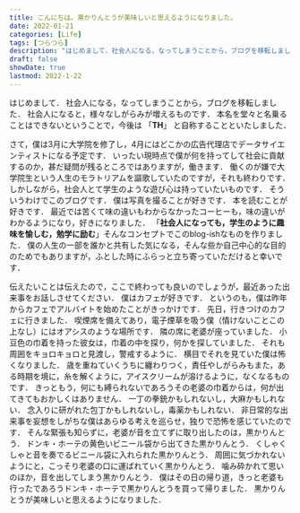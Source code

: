 ```yaml
---
title: こんにちは。黒かりんとうが美味しいと思えるようになりました。
date: 2022-01-21
categories: [Life]
tags: [つらつら]
description: "はじめまして．社会人になる，なってしまうことから，ブログを移転しました．"
draft: false
showDate: true
lastmod: 2022-1-22
---
```


はじめまして．
社会人になる，なってしまうことから，ブログを移転しました．
社会人になると，様々なしがらみが増えるものです．
本名を堂々と名乗ることはできないということで，今後は 「**TH**」 と自称することといたしました．

さて，僕は3月に大学院を修了し，4月にはどこかの広告代理店でデータサイエンティストになる予定です．
いったい現時点で僕が何を持ってして社会に貢献するのか，甚だ疑問が残るところではありますが，働きます．
働くのが嫌で大学院生という人生のモラトリアムを謳歌していたのですが，それも終わりです．
しかしながら，社会人とて学生のような遊び心は持っていたいものです．
そういうわけでこのブログです．
僕は写真を撮ることが好きです．
本を読むことが好きです．
最近では苦くて味の違いもわからなかったコーヒーも，味の違いがわかるようになり，好きになりました．
「**社会人になっても，学生のように趣味を愉しむ，勉学に励む**」そんなコンセプトでこのblog-ishなものを作りました．
僕の人生の一部を誰かと共有した気になる，そんな些か自己中心的な目的のためでもありますが，ふとした時にふらっと立ち寄っていただけると幸いです．

伝えたいことは伝えたので，ここで終わっても良いのでしょうが，最近あった出来事をお話しさせてください．
僕はカフェが好きです．
というのも，僕は昨年からカフェでアルバイトを始めたことがきっかけです．
先日，行きつけのカフェに行きました．
喫煙席を備えてあり，電子煙草を吸う僕（情けないことこの上なし）にはオアシスのような場所です．
隣の席に老婆が座っていました．
小豆色の巾着を持った彼女は，巾着の中を探り，何かを探していました．
それも周囲をキョロキョロと見渡し，警戒するように．
横目でそれを見ていた僕は怖くなりました．
歳を重ねていくうちに纏わりつく，責任やしがらみもまた，ある時期を境に，糸を解くように，アイスクリームが溶けるように，なくなるものです．
きっともう，何にも縛られないであろうその老婆の巾着からは，何が出てきてもおかしくはありません．
一丁の拳銃かもしれないし，大麻かもしれない．
念入りに研がれた包丁かもしれないし，毒薬かもしれない．
非日常的な出来事を妄想をしがちな僕はあらゆる考えを巡らせ，独りで恐怖を感じていたのです．
そんな緊張も知らずに，老婆が音を立てずに取り出したのは，黒かりんとう．
ドンキ・ホーテの黄色いビニール袋から出てきた黒かりんとう．
くしゃくしゃと音を奏でるビニール袋に入れられた黒かりんとう．
周囲に気づかれないようにと，こっそり老婆の口に運ばれていく黒かりんとう．
噛み砕かれて思いのほか，音を出してしまう黒かりんとう．
僕はその日の帰り道，きっと老婆も行ったであろうドンキ・ホーテで黒かりんとうを買って帰りました．
黒かりんとうが美味しいと思えるようになりました．
